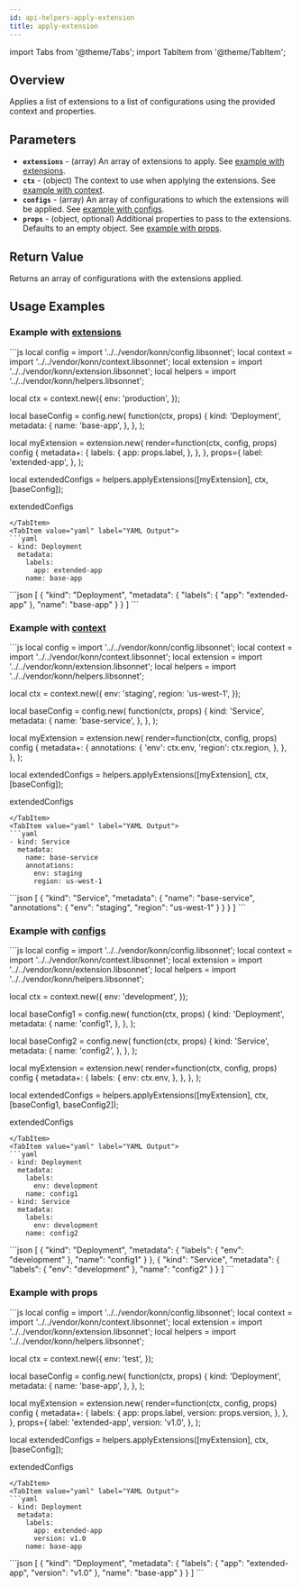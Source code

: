 ```yaml
---
id: api-helpers-apply-extension
title: apply-extension
---
```


import Tabs from '@theme/Tabs';
import TabItem from '@theme/TabItem';

## Overview
Applies a list of extensions to a list of configurations using the provided context and properties.

## Parameters
- **`extensions`** - (array) An array of extensions to apply. See [example with extensions](#example-with-extensions).
- **`ctx`** - (object) The context to use when applying the extensions. See [example with context](#example-with-context).
- **`configs`** - (array) An array of configurations to which the extensions will be applied. See [example with configs](#example-with-configs).
- **`props`** - (object, optional) Additional properties to pass to the extensions. Defaults to an empty object. See [example with props](#example-with-props).

## Return Value
Returns an array of configurations with the extensions applied.

## Usage Examples

### Example with [extensions](/api/extensions/api-extensions-new)
<Tabs>
  <TabItem value="jsonnet" label="Jsonnet" default>
  ```js
  local config = import '../../vendor/konn/config.libsonnet';
  local context = import '../../vendor/konn/context.libsonnet';
  local extension = import '../../vendor/konn/extension.libsonnet';
  local helpers = import '../../vendor/konn/helpers.libsonnet';

  local ctx = context.new({
    env: 'production',
  });

  local baseConfig = config.new(
    function(ctx, props) {
      kind: 'Deployment',
      metadata: {
        name: 'base-app',
      },
    },
  );

  local myExtension = extension.new(
    render=function(ctx, config, props)
      config {
        metadata+: {
          labels: {
            app: props.label,
          },
        },
      },
    props={
      label: 'extended-app',
    },
  );

  local extendedConfigs = helpers.applyExtensions([myExtension], ctx, [baseConfig]);

  extendedConfigs
  ```
  </TabItem>
  <TabItem value="yaml" label="YAML Output">
  ```yaml
  - kind: Deployment
    metadata:
      labels:
        app: extended-app
      name: base-app
  ```
  </TabItem>
  <TabItem value="json" label="JSON Output">
  ```json
  [
    {
      "kind": "Deployment",
      "metadata": {
        "labels": {
          "app": "extended-app"
        },
        "name": "base-app"
      }
    }
  ]
  ```
  </TabItem>
</Tabs>

### Example with [context](/api/context/api-context-new)
<Tabs>
  <TabItem value="jsonnet" label="Jsonnet" default>
  ```js
  local config = import '../../vendor/konn/config.libsonnet';
  local context = import '../../vendor/konn/context.libsonnet';
  local extension = import '../../vendor/konn/extension.libsonnet';
  local helpers = import '../../vendor/konn/helpers.libsonnet';

  local ctx = context.new({
    env: 'staging',
    region: 'us-west-1',
  });

  local baseConfig = config.new(
    function(ctx, props) {
      kind: 'Service',
      metadata: {
        name: 'base-service',
      },
    },
  );

  local myExtension = extension.new(
    render=function(ctx, config, props)
      config {
        metadata+: {
          annotations: {
            'env': ctx.env,
            'region': ctx.region,
          },
        },
      },
  );

  local extendedConfigs = helpers.applyExtensions([myExtension], ctx, [baseConfig]);

  extendedConfigs
  ```
  </TabItem>
  <TabItem value="yaml" label="YAML Output">
  ```yaml
  - kind: Service
    metadata:
      name: base-service
      annotations:
        env: staging
        region: us-west-1
  ```
  </TabItem>
  <TabItem value="json" label="JSON Output">
  ```json
  [
    {
      "kind": "Service",
      "metadata": {
        "name": "base-service",
        "annotations": {
          "env": "staging",
          "region": "us-west-1"
        }
      }
    }
  ]
  ```
  </TabItem>
</Tabs>

### Example with [configs](/api/config/api-config-new)
<Tabs>
  <TabItem value="jsonnet" label="Jsonnet" default>
  ```js
  local config = import '../../vendor/konn/config.libsonnet';
  local context = import '../../vendor/konn/context.libsonnet';
  local extension = import '../../vendor/konn/extension.libsonnet';
  local helpers = import '../../vendor/konn/helpers.libsonnet';

  local ctx = context.new({
    env: 'development',
  });

  local baseConfig1 = config.new(
    function(ctx, props) {
      kind: 'Deployment',
      metadata: {
        name: 'config1',
      },
    },
  );

  local baseConfig2 = config.new(
    function(ctx, props) {
      kind: 'Service',
      metadata: {
        name: 'config2',
      },
    },
  );

  local myExtension = extension.new(
    render=function(ctx, config, props)
      config {
        metadata+: {
          labels: {
            env: ctx.env,
          },
        },
      },
  );

  local extendedConfigs = helpers.applyExtensions([myExtension], ctx, [baseConfig1, baseConfig2]);

  extendedConfigs
  ```
  </TabItem>
  <TabItem value="yaml" label="YAML Output">
  ```yaml
  - kind: Deployment
    metadata:
      labels:
        env: development
      name: config1
  - kind: Service
    metadata:
      labels:
        env: development
      name: config2
  ```
  </TabItem>
  <TabItem value="json" label="JSON Output">
  ```json
  [
    {
      "kind": "Deployment",
      "metadata": {
        "labels": {
          "env": "development"
        },
        "name": "config1"
      }
    },
    {
      "kind": "Service",
      "metadata": {
        "labels": {
          "env": "development"
        },
        "name": "config2"
      }
    }
  ]
  ```
  </TabItem>
</Tabs>

### Example with props
<Tabs>
  <TabItem value="jsonnet" label="Jsonnet" default>
  ```js
  local config = import '../../vendor/konn/config.libsonnet';
  local context = import '../../vendor/konn/context.libsonnet';
  local extension = import '../../vendor/konn/extension.libsonnet';
  local helpers = import '../../vendor/konn/helpers.libsonnet';

  local ctx = context.new({
    env: 'test',
  });

  local baseConfig = config.new(
    function(ctx, props) {
      kind: 'Deployment',
      metadata: {
        name: 'base-app',
      },
    },
  );

  local myExtension = extension.new(
    render=function(ctx, config, props)
      config {
        metadata+: {
          labels: {
            app: props.label,
            version: props.version,
          },
        },
      },
    props={
      label: 'extended-app',
      version: 'v1.0',
    },
  );

  local extendedConfigs = helpers.applyExtensions([myExtension], ctx, [baseConfig]);

  extendedConfigs
  ```
  </TabItem>
  <TabItem value="yaml" label="YAML Output">
  ```yaml
  - kind: Deployment
    metadata:
      labels:
        app: extended-app
        version: v1.0
      name: base-app
  ```
  </TabItem>
  <TabItem value="json" label="JSON Output">
  ```json
  [
    {
      "kind": "Deployment",
      "metadata": {
        "labels": {
          "app": "extended-app",
          "version": "v1.0"
        },
        "name": "base-app"
      }
    }
  ]
  ```
  </TabItem>
</Tabs>
